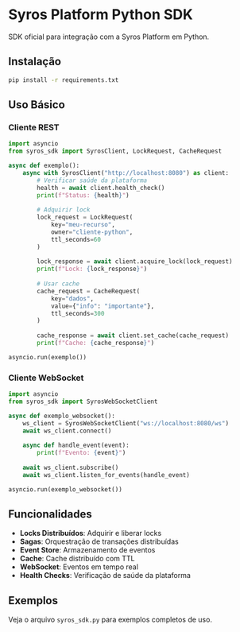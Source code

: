 # Syros Platform Python SDK

SDK oficial para integração com a Syros Platform em Python.

## Instalação

```bash
pip install -r requirements.txt
```

## Uso Básico

### Cliente REST

```python
import asyncio
from syros_sdk import SyrosClient, LockRequest, CacheRequest

async def exemplo():
    async with SyrosClient("http://localhost:8080") as client:
        # Verificar saúde da plataforma
        health = await client.health_check()
        print(f"Status: {health}")
        
        # Adquirir lock
        lock_request = LockRequest(
            key="meu-recurso",
            owner="cliente-python",
            ttl_seconds=60
        )
        
        lock_response = await client.acquire_lock(lock_request)
        print(f"Lock: {lock_response}")
        
        # Usar cache
        cache_request = CacheRequest(
            key="dados",
            value={"info": "importante"},
            ttl_seconds=300
        )
        
        cache_response = await client.set_cache(cache_request)
        print(f"Cache: {cache_response}")

asyncio.run(exemplo())
```

### Cliente WebSocket

```python
import asyncio
from syros_sdk import SyrosWebSocketClient

async def exemplo_websocket():
    ws_client = SyrosWebSocketClient("ws://localhost:8080/ws")
    await ws_client.connect()
    
    async def handle_event(event):
        print(f"Evento: {event}")
    
    await ws_client.subscribe()
    await ws_client.listen_for_events(handle_event)

asyncio.run(exemplo_websocket())
```

## Funcionalidades

- **Locks Distribuídos**: Adquirir e liberar locks
- **Sagas**: Orquestração de transações distribuídas
- **Event Store**: Armazenamento de eventos
- **Cache**: Cache distribuído com TTL
- **WebSocket**: Eventos em tempo real
- **Health Checks**: Verificação de saúde da plataforma

## Exemplos

Veja o arquivo `syros_sdk.py` para exemplos completos de uso.

